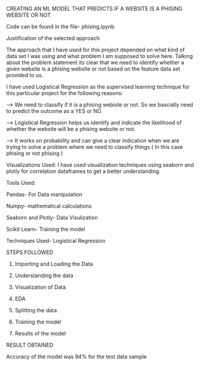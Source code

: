 CREATING AN ML MODEL THAT PREDICTS IF A WEBSITE IS A PHISING WEBSITE OR NOT 

Code can be found in the file- phising.ipynb 


Justification of the selected approach 

The approach that I have used for this project depended on what kind of data set I was using and what problem I am supposed to solve here. Talking about the problem statement its clear that we need to identify whether a given website is a phising website or not based on the feature data set provided to us.

I have used Logistical Regression as the supervised learning technique for this particular project for the following reasons:

--> We need to classify if it is a phising webiste or not. So we bascially need to predict the outcome as a YES or NO.

--> Logistical Regression helps us identify and indicate the likelihood of whether the website will be a phising website or not.

--> It works on probability and can give a clear indication when we are trying to solve a problem where we need to classify things ( In this case phising or not phising )


Visualizations Used: I have used visualization techniques using seaborn and plotly for correlation dataframes to get a better understanding. 





Tools Used: 

Pandas- For Data manipulation 

Numpy- mathematical calculations 

Seaborn and Plotly- Data Visulization 

Scikit Learn- Training the model 

Techniques Used- Logistical Regression 





STEPS FOLLOWED 

1. Importing and Loading the Data 

2. Understanding the data 

3. Visualization of Data 

4. EDA 

5. Splitting the data 

6. Training the model 

7. Results of the model 


RESULT OBTAINED 

Accuracy of the model was 94% for the test data sample 




